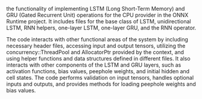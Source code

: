 the functionality of implementing LSTM (Long Short-Term Memory) and GRU (Gated Recurrent Unit) operations for the CPU provider in the ONNX Runtime project. It includes files for the base class of LSTM, unidirectional LSTM, RNN helpers, one-layer LSTM, one-layer GRU, and the RNN operator. 

The code interacts with other functional areas of the system by including necessary header files, accessing input and output tensors, utilizing the concurrency::ThreadPool and AllocatorPtr provided by the context, and using helper functions and data structures defined in different files. It also interacts with other components of the LSTM and GRU layers, such as activation functions, bias values, peephole weights, and initial hidden and cell states. The code performs validation on input tensors, handles optional inputs and outputs, and provides methods for loading peephole weights and bias values.